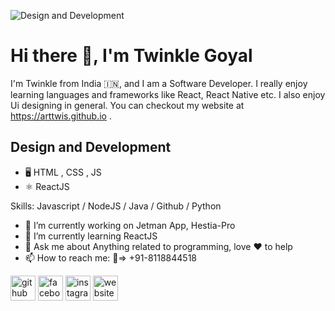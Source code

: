 ![Design and Development](https://github.com/ArtTwis/ArtTwis/blob/main/githubProfileBanner.jpg)

# Hi there 👋, I'm Twinkle Goyal
I'm Twinkle from India 🇮🇳, and I am a Software Developer. I really enjoy learning languages and frameworks like React, React Native etc. I also enjoy Ui designing in general. You can checkout my website at https://arttwis.github.io .

## Design and Development
* 🖥 HTML , CSS , JS
* ⚛️ ReactJS

Skills: Javascript / NodeJS / Java / Github / Python

- 🔭 I’m currently working on Jetman App, Hestia-Pro 
- 🌱 I’m currently learning ReactJS 
- 💬 Ask me about Anything related to programming, love ♥️ to help 
- 📫 How to reach me: 📱=> +91-8118844518 


[<img src='https://cdn.jsdelivr.net/npm/simple-icons@3.0.1/icons/github.svg' alt='github' height='40'>](https://github.com/arttwis)  [<img src='https://cdn.jsdelivr.net/npm/simple-icons@3.0.1/icons/facebook.svg' alt='facebook' height='40'>](https://www.facebook.com/arttwis.pankaj)  [<img src='https://cdn.jsdelivr.net/npm/simple-icons@3.0.1/icons/instagram.svg' alt='instagram' height='40'>](https://www.instagram.com/art_twis_twinkle/)  [<img src='https://cdn.jsdelivr.net/npm/simple-icons@3.0.1/icons/icloud.svg' alt='website' height='40'>](https://arttwis.github.io)
